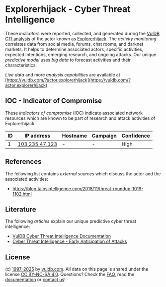 # Explorerhijack - Cyber Threat Intelligence

These _indicators_ were reported, collected, and generated during the [VulDB CTI analysis](https://vuldb.com/?kb.cti) of the actor known as [Explorerhijack](https://vuldb.com/?actor.explorerhijack). The _activity monitoring_ correlates data from social media, forums, chat rooms, and darknet markets. It helps to determine associated actors, specific activities, expected intentions, emerging research, and ongoing attacks. Our unique _predictive model_ uses _big data_ to forecast activities and their characteristics.

_Live data_ and more _analysis capabilities_ are available at [https://vuldb.com/?actor.explorerhijack](https://vuldb.com/?actor.explorerhijack)

## IOC - Indicator of Compromise

These _indicators of compromise_ (IOC) indicate associated network resources which are known to be part of research and attack activities of Explorerhijack.

ID | IP address | Hostname | Campaign | Confidence
-- | ---------- | -------- | -------- | ----------
1 | [103.235.47.123](https://vuldb.com/?ip.103.235.47.123) | - | - | High

## References

The following list contains _external sources_ which discuss the actor and the associated activities:

* https://blog.talosintelligence.com/2018/11/threat-roundup-1019-1102.html

## Literature

The following _articles_ explain our unique predictive cyber threat intelligence:

* [VulDB Cyber Threat Intelligence Documentation](https://vuldb.com/?kb.cti)
* [Cyber Threat Intelligence - Early Anticipation of Attacks](https://www.scip.ch/en/?labs.20201022)

## License

(c) [1997-2025](https://vuldb.com/?kb.changelog) by [vuldb.com](https://vuldb.com/?kb.about). All data on this page is shared under the license [CC BY-NC-SA 4.0](https://creativecommons.org/licenses/by-nc-sa/4.0/). Questions? Check the [FAQ](https://vuldb.com/?kb.faq), read the [documentation](https://vuldb.com/?kb) or [contact us](https://vuldb.com/?contact)!
